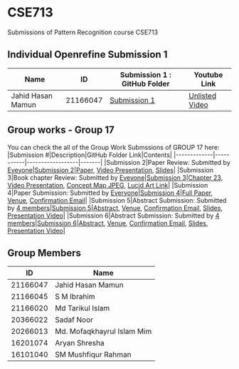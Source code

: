 # CSE713
Submissions of Pattern Recognition course CSE713

## Individual Openrefine Submission 1 

|Name|ID|Submission 1 : GitHub Folder|Youtube Link|
|-------|------|-----|-----|
|Jahid Hasan Mamun|21166047|[Submission 1](https://github.com/JHMamun/CSE713/tree/main/submission1)|[Unlisted Video](https://youtu.be/wSYRxXXmW6E)|

## Group works - Group 17
You can check the all of the Group Work Submssions of GROUP 17 here:
|Submission #|Description|GitHub Folder Link|Contents|
|-------------|-----------|------------------|-------|
|Submission 2|Paper Review: Submitted by [Eveyone](https://github.com/JHMamun/CSE713/blob/main/submission2/submitter.txt)|[Submission 2](https://github.com/JHMamun/CSE713/tree/main/submission2)|[Paper](https://aclanthology.org/2020.aacl-srw.5/), [Video Presentation](https://youtu.be/dUDWWjh1C6E), [Slides](https://github.com/JHMamun/CSE713/blob/main/submission2/Automatic%20Classification%20of%20Students%20on%20Twitter%20Using%20Simple%20Profile%20Information.pdf)|
|Submission 3|Book chapter Review: Submitted by [Eveyone](https://github.com/JHMamun/CSE713/blob/main/submission3/submitter.txt)|[Submission 3](https://github.com/JHMamun/CSE713/tree/main/submission3)|[Chapter 23](https://web.stanford.edu/~jurafsky/slp3/23.pdf), [Video Presentation](https://youtu.be/ck4pOWXrlhU), [Concept Map JPEG](https://github.com/JHMamun/CSE713/blob/main/submission3/Question%20Answering.jpeg), [Lucid Art Link](https://lucid.app/lucidchart/40fc6c86-697c-455d-8dec-0e0984b0274d/edit?shared=true&page=0_0#)|
|Submission 4|Paper Submission: Submitted by [Everyone](https://github.com/JHMamun/CSE713/blob/main/submission4/submitter.txt)|[Submission 4](https://github.com/JHMamun/CSE713/tree/main/submission4)|[Full Paper](https://github.com/JHMamun/CSE713/blob/main/submission4/Youtube_Comments_Sentiment_Analysis_using_Textblob-Final.pdf), [Venue](http://fse.green.edu.bd/sti-2021/), [Confirmation Email](https://github.com/JHMamun/CSE713/blob/main/submission4/STI%202021%20submission%20162.pdf)|
|Submission 5|Abstract Submission: Submitted by [4 members](https://github.com/JHMamun/CSE713/blob/main/submission5/submitter.txt)|[Submission 5](https://github.com/JHMamun/CSE713/tree/main/submission5)|[Abstract](https://github.com/JHMamun/CSE713/blob/main/submission5/Customer_Review_Analysis_through_Text_Summarization_and_XAI.pdf), [Venue](https://aaai.org/Conferences/AAAI-22/), [Confirmation Email](https://github.com/JHMamun/CSE713/blob/main/submission5/ConfirmationEmail.pdf), [Slides](https://github.com/JHMamun/CSE713/blob/main/submission5/Customer%20Review%20Analysis%20through%20Text%20Summarization%20and%20XAI.pdf), [Presentation Video](https://youtu.be/nsccRMnU1kg)|
|Submission 6|Abstract Submission: Submitted by [4 members](https://github.com/JHMamun/CSE713/blob/main/submission6/submitter.txt)|[Submission 6](https://github.com/JHMamun/CSE713/tree/main/submission6)|[Abstract](https://github.com/JHMamun/CSE713/blob/main/submission6/Answer_Similarity_Analysis_using_Convolutional_Neural_Networks.pdf), [Venue](https://aaai.org/Conferences/AAAI-22/), [Confirmation Email](https://github.com/JHMamun/CSE713/blob/main/submission6/ConfirmationEmail2.pdf), [Slides](https://github.com/JHMamun/CSE713/blob/main/submission6/Abstract_%20Answer%20Similarity%20Analysis%20using%20Convolutional%20Neural%20Networks.pdf), [Presentation Video](https://youtu.be/UKJAlI8gTAM)|

## Group Members
|ID|Name|
|----|-----|
|21166047|Jahid Hasan Mamun|
|21166045|S M Ibrahim|
|21166020|Md Tarikul Islam|
|20366022|Sadaf Noor|
|20266013|Md. Mofaqkhayrul Islam Mim|
|16201074|Aryan Shresha|
|16101040|SM Mushfiqur Rahman|
